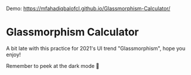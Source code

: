 Demo: https://mfahadiqbalofcl.github.io/Glassmorphism-Calculator/

# Glassmorphism Calculator

A bit late with this practice for 2021's UI trend "Glassmorphism", hope you enjoy!

Remember to peek at the dark mode 👀
